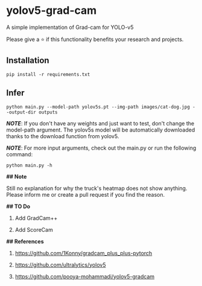 # yolov5-grad-cam
A simple implementation of Grad-cam for YOLO-v5

Please  give a ⭐ if this functionality benefits your research and projects.



## Installation

```
pip install -r requirements.txt
```



## Infer

```
python main.py --model-path yolov5s.pt --img-path images/cat-dog.jpg --output-dir outputs
```



***NOTE***: If you don't have any weights and just want to test, don't change the model-path argument. The yolov5s model will be automatically downloaded thanks to the download function from yolov5. 



***NOTE***: For more input arguments, check out the main.py or run the following command:

```
python main.py -h
```



**## Note**

Still no explanation for why the truck's heatmap does not show anything. Please inform me or create a pull request if you find the reason.



**## TO Do**

1. Add GradCam++

2. Add ScoreCam



**## References**

1. https://github.com/1Konny/gradcam_plus_plus-pytorch

2. https://github.com/ultralytics/yolov5

3. https://github.com/pooya-mohammadi/yolov5-gradcam

